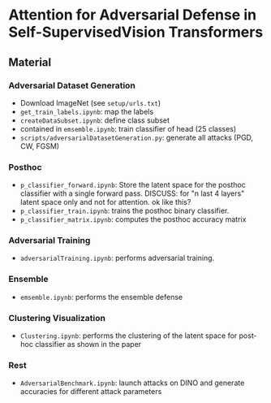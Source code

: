 # Attention for Adversarial Defense in Self-SupervisedVision Transformers

## Material

### Adversarial Dataset Generation

- Download ImageNet (see `setup/urls.txt`)
- `get_train_labels.ipynb`: map the labels
- `createDataSubset.ipynb`: define class subset
- contained in `emsemble.ipynb`: train classifier of head (25 classes)
- `scripts/adversarialDatasetGeneration.py`: generate all attacks (PGD, CW, FGSM)

### Posthoc

- `p_classifier_forward.ipynb`: Store the latent space for the posthoc classifier with a single forward pass. DISCUSS: for "n last 4 layers" latent space only and not for attention. ok like this?
- `p_classifier_train.ipynb`: trains the posthoc binary classifier.
- `p_classifier_matrix.ipynb`: computes the posthoc accuracy matrix

### Adversarial Training

- `adversarialTraining.ipynb`: performs adversarial training.

### Ensemble

- `emsemble.ipynb`: performs the ensemble defense

### Clustering Visualization

- `Clustering.ipynb`: performs the clustering of the latent space for post-hoc classifier as shown in the paper

### Rest

- `AdversarialBenchmark.ipynb`: launch attacks on DINO and generate accuracies for different attack parameters